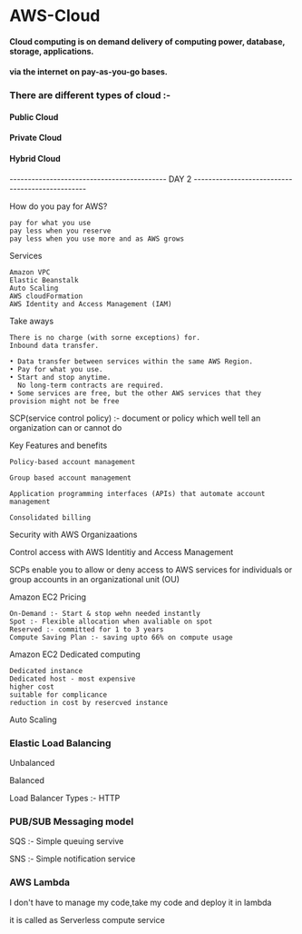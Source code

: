 # AWS-Cloud
#### Cloud computing is on demand delivery of computing power, database, storage, applications.
#### via the internet on pay-as-you-go bases.

### There are different types of cloud :- 
#### Public Cloud
#### Private Cloud
#### Hybrid Cloud


------------------------------------------- DAY 2 ------------------------------------------------

How do you pay for AWS?

    pay for what you use
    pay less when you reserve
    pay less when you use more and as AWS grows

Services 

    Amazon VPC
    Elastic Beanstalk
    Auto Scaling
    AWS cloudFormation
    AWS Identity and Access Management (IAM)

Take aways

    There is no charge (with sorne exceptions) for.
    Inbound data transfer.
    
    • Data transfer between services within the same AWS Region.
    • Pay for what you use.
    • Start and stop anytime.
      No long-term contracts are required.
    • Some services are free, but the other AWS services that they provision might not be free

SCP(service control policy) :- document or policy which well tell an organization can or cannot do

Key Features and benefits
    
    Policy-based account management
    
    Group based account management
    
    Application programming interfaces (APIs) that automate account management
    
    Consolidated billing

Security with AWS Organizaations

Control access with AWS Identitiy and Access Management

SCPs enable you to allow or deny access to AWS services for individuals or group accounts in an organizational unit (OU)

Amazon EC2 Pricing
    
    On-Demand :- Start & stop wehn needed instantly
    Spot :- Flexible allocation when avaliable on spot
    Reserved :- committed for 1 to 3 years
    Compute Saving Plan :- saving upto 66% on compute usage

Amazon EC2 Dedicated computing
    
    Dedicated instance
    Dedicated host - most expensive
    higher cost
    suitable for complicance
    reduction in cost by resercved instance

Auto Scaling

### Elastic Load Balancing

Unbalanced

Balanced

Load Balancer Types :-
HTTP


### PUB/SUB Messaging model

SQS :- Simple queuing servive 

SNS :- Simple notification service

### AWS Lambda

I don't have to manage my code,take my code and deploy it in lambda

it is called as Serverless compute service
